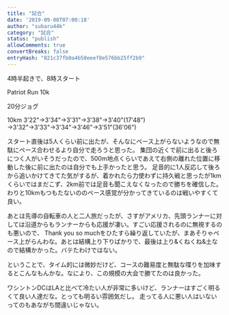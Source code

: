 ```yaml
---
title: "試合"
date: '2019-09-08T07:00:18'
author: "subaru44k"
category: "試合"
status: "publish"
allowComments: true
convertBreaks: false
entryHash: "821c37fb0a4b50eeef8e576bb25ff2b9"
---
```

4時半起きで、8時スタート

Patriot Run 10k

20分ジョグ

10km
3'22"→3'34"→3'31"→3'38"→3'40"(17'48")
→3'32"→3'33"→3'34"→3'46"→3'51"(36'06")

スタート直後は5人くらい前に出たが、そんなにペース上がらないようなので無駄にペース合わせるより自分で走ろうと思った。
集団の近くで前に出ると後ろにつく人がいそうだったので、500m地点くらいであえて右側の離れた位置に移動した後に前に出たのは自分でも上手かったと思う。
足音的に1人反応して後ろから追いかけてきてた気がするが、着かれたら力使わずに持久戦と思ったが1kmくらいではまだこず、2km前では足音も聞こえなくなったので勝ちを確信した。
わりと10kmもつもたないののペース感覚が分かってきているのは戦いやすくて良い。

あとは先導の自転車の人と二人旅だったが、さすがアメリカ、先頭ランナーに対しては沿道からもランナーからも応援が凄い。すごい応援されるのに無視するのも悪いので、
Thank you so muchをひたすら繰り返していたが、まあそりゃペース上がらんわな。あとは結構上り下りばかりで、最後は上り&くねくね&土なので結構かかった。バテたわけではない。

ということで、タイム的には微妙だけど、コースの難易度と無駄な喋りを加味するとこんなもんかな。なにより、この規模の大会で勝てたのは良かった。

ワシントンDCはLAと比べて冷たい人が非常に多いけど、ランナーはすごく明るくて良い人達だな。とっても明るい雰囲気だし。
走ってる人に悪い人はいないってのもあながち間違いじゃない。

